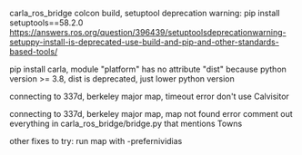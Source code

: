 carla_ros_bridge colcon build, setuptool deprecation warning:
pip install setuptools==58.2.0
https://answers.ros.org/question/396439/setuptoolsdeprecationwarning-setuppy-install-is-deprecated-use-build-and-pip-and-other-standards-based-tools/


pip install carla, module "platform" has no attribute "dist"
because python version >= 3.8, dist is deprecated, just lower python version


connecting to 337d, berkeley major map, timeout error
don't use Calvisitor

connecting to 337d, berkeley major map, map not found error
comment out everything in carla_ros_bridge/bridge.py that mentions Towns

other fixes to try:
run map with -prefernividias